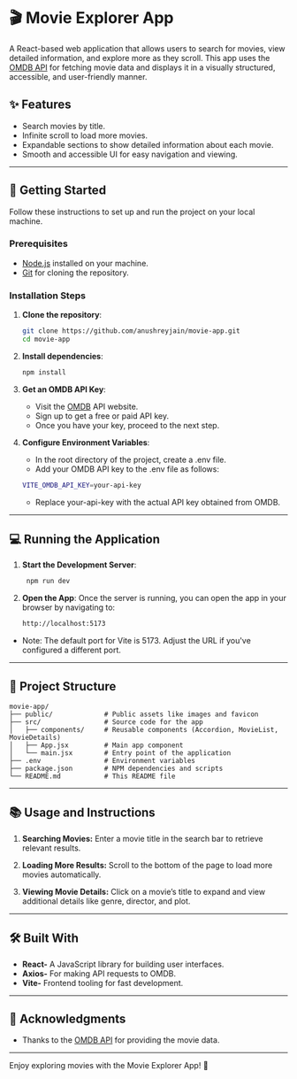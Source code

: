 # 🎬 Movie Explorer App

A React-based web application that allows users to search for movies, view detailed information, and explore more as they scroll. This app uses the [OMDB API](https://www.omdbapi.com/) for fetching movie data and displays it in a visually structured, accessible, and user-friendly manner.

## ✨ Features

- Search movies by title.
- Infinite scroll to load more movies.
- Expandable sections to show detailed information about each movie.
- Smooth and accessible UI for easy navigation and viewing.

---

## 🚀 Getting Started

Follow these instructions to set up and run the project on your local machine.

### Prerequisites

- [Node.js](https://nodejs.org/) installed on your machine.
- [Git](https://git-scm.com/) for cloning the repository.

### Installation Steps

1. **Clone the repository**:
   ```bash
   git clone https://github.com/anushreyjain/movie-app.git
   cd movie-app

2. **Install dependencies**:
    ```bash
    npm install
    ```
    
3. **Get an OMDB API Key**:
    - Visit the [OMDB](https://www.omdbapi.com/) API website.
    - Sign up to get a free or paid API key.
    - Once you have your key, proceed to the next step.

4. **Configure Environment Variables**:
    - In the root directory of the project, create a .env file.
    - Add your OMDB API key to the .env file as follows: <br>
    ```bash
    VITE_OMDB_API_KEY=your-api-key
    ```
    - Replace your-api-key with the actual API key obtained from OMDB.
  
---

## 💻 Running the Application

1. **Start the Development Server**:
    ```bash
     npm run dev
    ```

2. **Open the App**:
    Once the server is running, you can open the app in your browser by navigating to:
    ```bash
   http://localhost:5173
    ```
  - Note: The default port for Vite is 5173. Adjust the URL if you've configured a different port.

---

## 📂 Project Structure
```
movie-app/
├── public/             # Public assets like images and favicon
├── src/                # Source code for the app
│   ├── components/     # Reusable components (Accordion, MovieList, MovieDetails)
│   ├── App.jsx         # Main app component
│   └── main.jsx        # Entry point of the application
├── .env                # Environment variables
├── package.json        # NPM dependencies and scripts
└── README.md           # This README file
```

---

## 📚 Usage and Instructions

1. **Searching Movies:** Enter a movie title in the search bar to retrieve relevant results.

2. **Loading More Results:** Scroll to the bottom of the page to load more movies automatically.

3. **Viewing Movie Details:** Click on a movie’s title to expand and view additional details like genre, director, and plot.

---

## 🛠️ Built With

- **React-** A JavaScript library for building user interfaces.
- **Axios-** For making API requests to OMDB.
- **Vite-** Frontend tooling for fast development.

---

## 🌟 Acknowledgments
- Thanks to the [OMDB API](https://www.omdbapi.com/) for providing the movie data.

---
Enjoy exploring movies with the Movie Explorer App! 🎥
